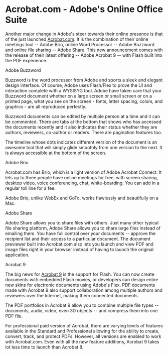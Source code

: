 # Acrobat.com - Adobe's Online Office Suite

Another major change in Adobe's steer towards their online presence is that of the just launched <a href="http://www.acrobat.com/">Acrobat.com</a>. It is the combination of their online meetings tool -- Adobe Brio, online Word Processor -- Adobe Buzzword and online file sharing -- Adobe Share. This new announcement comes with the release of their latest offering -- Adobe Acrobat 9 -- with Flash built into the PDF experience.

Adobe Buzzword

Buzzword is the word processor from Adobe and sports a sleek and elegant design interface. Of course, Adobe uses Flash/Flex to prove the UI and interaction complete with a WYSISYG tool. Adobe have taken care that your Buzzword document whether on a large screen or small screen or on a printed page, what you see on the screen - fonts, letter spacing, colors, and graphics - are all reproduced perfectly.

Buzzword documents can be edited by multiple person at a time and it can be commented. There are tabs at the bottom that shows who has accessed the documents recently and it also indicates their status whether they are authors, reviewers, co-author or readers. There are pagination features too.

The timeline whose dots indicates different version of the document is an awesome tool that will simply glide smoothly from one version to the next. It is always accessible at the bottom of the screen.

Adobe Brio

Acrobat.com has Brio, which is a light version of Adobe Acrobat Connect. It lets up to three people have online meetings for free, with screen sharing, desktop video, voice conferencing, chat, white-boarding. You can add in a regular toll line for a fee.

Adobe Brio, unlike WebEx and GoTo, works flawlessly and beautifully on a Mac.

Adobe Share

Adobe Share allows you to share files with others. Just many other typical file sharing platform, Adobe Share allows you to share large files instead of emailing them. You have full control over your documents -- approve the recipient list and their access to a particular document. The document previewer built into Acrobat.com also lets you launch and view PDF and image files right in your browser instead of having to launch the original application.

Acrobat 9

The big news for <a href="http://www.adobe.com/go/acrobat/">Acrobat 9</a> is the support for Flash. You can now create documents with embedded Flash movies, or developers can design entire new skins for electronic documents using Adobe's Flex. PDF documents made with Acrobat 9 also support collaboration among multiple authors and reviewers over the Internet, making them connected documents.

The PDF portfolios in Acrobat 9 allow you to combine multiple file types -- documents, audio, video, even 3D objects -- and compress them into one PDF file.

For professional paid version of Acrobat, there are varying levels of features available in the Standard and Professional allowing for the ability to create, convert, track, and protect PDFs. However, all versions are enabled to work with Acrobat.com. Even with all the new feature additions, Acrobat 9 takes lot less time to launch than Acrobat 8.
